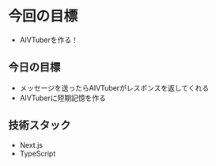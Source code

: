 # 今回の目標

- AIVTuberを作る！

## 今日の目標

- メッセージを送ったらAIVTuberがレスポンスを返してくれる
- AIVTuberに短期記憶を作る

## 技術スタック

- Next.js
- TypeScript